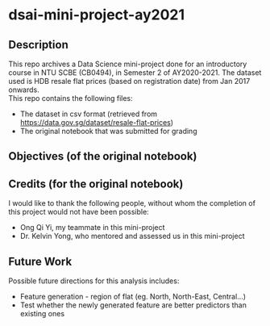 # dsai-mini-project-ay2021

## Description
This repo archives a Data Science mini-project done for an introductory course in NTU SCBE (CB0494), in Semester 2 of AY2020-2021.
The dataset used is HDB resale flat prices (based on registration date) from Jan 2017 onwards. <br>
This repo contains the following files:
* The dataset in csv format (retrieved from https://data.gov.sg/dataset/resale-flat-prices)
* The original notebook that was submitted for grading

## Objectives (of the original notebook)

## Credits (for the original notebook)
I would like to thank the following people, without whom the completion of this project would not have been possible:
* Ong Qi Yi, my teammate in this mini-project
* Dr. Kelvin Yong, who mentored and assessed us in this mini-project

## Future Work
Possible future directions for this analysis includes:
* Feature generation - region of flat (eg. North, North-East, Central...)
* Test whether the newly generated feature are better predictors than existing ones
